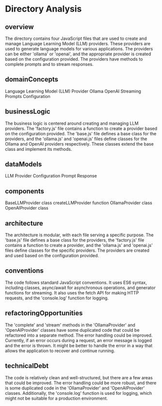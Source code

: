 <!-- Generated by Babar on 2025-02-11T17:07:48.065Z -->

# Directory Analysis

## overview

The directory contains four JavaScript files that are used to create and manage Language Learning Model (LLM) providers. These providers are used to generate language models for various applications. The providers can be either 'ollama' or 'openai', and the appropriate provider is created based on the configuration provided. The providers have methods to complete prompts and to stream responses.

## domainConcepts

Language Learning Model (LLM)
Provider
Ollama
OpenAI
Streaming
Prompts
Configuration

## businessLogic

The business logic is centered around creating and managing LLM providers. The 'factory.js' file contains a function to create a provider based on the configuration provided. The 'base.js' file defines a base class for the providers, and the 'ollama.js' and 'openai.js' files define classes for the Ollama and OpenAI providers respectively. These classes extend the base class and implement its methods.

## dataModels

LLM Provider
Configuration
Prompt
Response

## components

BaseLLMProvider class
createLLMProvider function
OllamaProvider class
OpenAIProvider class

## architecture

The architecture is modular, with each file serving a specific purpose. The 'base.js' file defines a base class for the providers, the 'factory.js' file contains a function to create a provider, and the 'ollama.js' and 'openai.js' files define classes for the specific providers. The providers are created and used based on the configuration provided.

## conventions

The code follows standard JavaScript conventions. It uses ES6 syntax, including classes, async/await for asynchronous operations, and generator functions for streaming. It also uses the fetch API for making HTTP requests, and the 'console.log' function for logging.

## refactoringOpportunities

The 'complete' and 'stream' methods in the 'OllamaProvider' and 'OpenAIProvider' classes have some duplicated code that could be refactored into a separate method.
The error handling could be improved. Currently, if an error occurs during a request, an error message is logged and the error is thrown. It might be better to handle the error in a way that allows the application to recover and continue running.

## technicalDebt

The code is relatively clean and well-structured, but there are a few areas that could be improved. The error handling could be more robust, and there is some duplicated code in the 'OllamaProvider' and 'OpenAIProvider' classes. Additionally, the 'console.log' function is used for logging, which might not be suitable for a production environment.
